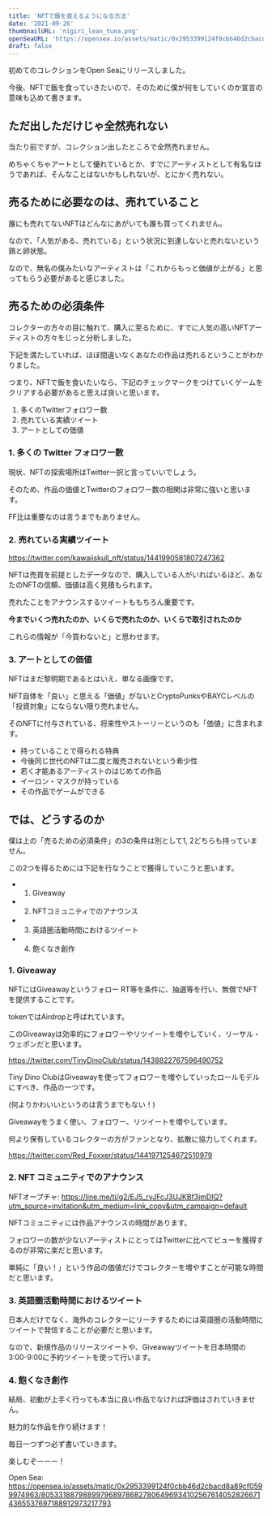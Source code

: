 ```yaml
---
title: 'NFTで飯を食えるようになる方法'
date: '2021-09-26'
thumbnailURL: 'nigiri_lean_tuna.png'
openSeaURL: 'https://opensea.io/assets/matic/0x2953399124f0cbb46d2cbacd8a89cf0599974963/80533188798899796897868278064969341025676140528266714365537697188912973217793'
draft: false
---
```


初めてのコレクションをOpen Seaにリリースしました。

今後、NFTで飯を食っていきたいので、そのために僕が何をしていくのか宣言の意味も込めて書きます。

## ただ出しただけじゃ全然売れない

当たり前ですが、コレクション出したところで全然売れません。

めちゃくちゃアートとして優れているとか、すでにアーティストとして有名なほうであれば、そんなことはないかもしれないが、とにかく売れない。

## 売るために必要なのは、売れていること

誰にも売れてないNFTはどんなにあがいても誰も買ってくれません。

なので、「人気がある、売れている」という状況に到達しないと売れないという鶏と卵状態。

なので、無名の僕みたいなアーティストは「これからもっと価値が上がる」と思ってもらう必要があると感じました。

## 売るための必須条件

コレクターの方々の目に触れて、購入に至るために、すでに人気の高いNFTアーティストの方々をじっと分析しました。

下記を満たしていれば、ほぼ間違いなくあなたの作品は売れるということがわかりました。

つまり、NFTで飯を食いたいなら、下記のチェックマークをつけていくゲームをクリアする必要があると思えば良いと思います。

1. 多くのTwitterフォロワー数
2. 売れている実績ツイート
3. アートとしての価値

### 1. 多くの Twitter フォロワー数

現状、NFTの探索場所はTwitter一択と言っていいでしょう。

そのため、作品の価値とTwitterのフォロワー数の相関は非常に強いと思います。

FF比は重要なのは言うまでもありません。

### 2. 売れている実績ツイート

<https://twitter.com/kawaiiskull_nft/status/1441990581807247362>

NFTは売買を前提としたデータなので、購入している人がいればいるほど、あなたのNFTの信頼、価値は高く見積もられます。

売れたことをアナウンスするツイートももちろん重要です。

**今までいくつ売れたのか、いくらで売れたのか、いくらで取引されたのか**

これらの情報が「今買わないと」と思わせます。

### 3. アートとしての価値

NFTはまだ黎明期であるとはいえ、単なる画像です。

NFT自体を「良い」と思える「価値」がないとCryptoPunksやBAYCレベルの「投資対象」にならない限り売れません。

そのNFTに付与されている、将来性やストーリーというのも「価値」に含まれます。

- 持っていることで得られる特典
- 今後同じ世代のNFTは二度と販売されないという希少性
- 若く才能あるアーティストのはじめての作品
- イーロン・マスクが持っている
- その作品でゲームができる

## では、どうするのか

僕は上の「売るための必須条件」の3の条件は別として1, 2どちらも持っていません。

この2つを得るためには下記を行なうことで獲得していこうと思います。

- 1. Giveaway
- 2. NFTコミュニティでのアナウンス
- 3. 英語圏活動時間におけるツイート
- 4. 飽くなき創作

### 1. Giveaway

NFTにはGiveawayというフォロー RT等を条件に、抽選等を行い、無償でNFTを提供することです。

tokenではAirdropと呼ばれています。

このGiveawayは効率的にフォロワーやリツイートを増やしていく、リーサル・ウェポンだと思います。

<https://twitter.com/TinyDinoClub/status/1438822767596490752>

Tiny Dino ClubはGiveawayを使ってフォロワーを増やしていったロールモデルにすべき、作品の一つです。

(何よりかわいいというのは言うまでもない！)

Giveawayをうまく使い、フォロワー、リツイートを増やしています。

何より保有しているコレクターの方がファンとなり、拡散に協力してくれます。

<https://twitter.com/Red_Foxxer/status/1441971254672510979>

### 2. NFT コミュニティでのアナウンス

NFTオープチャ: https://line.me/ti/g2/EJ5_rvJFcJ3UJKBf3jmDIQ?utm_source=invitation&utm_medium=link_copy&utm_campaign=default

NFTコミュニティには作品アナウンスの時間があります。

フォロワーの数が少ないアーティストにとってはTwitterに比べてビューを獲得するのが非常に楽だと思います。

単純に「良い！」という作品の価値だけでコレクターを増やすことが可能な時間だと思います。

### 3. 英語圏活動時間におけるツイート

日本人だけでなく、海外のコレクターにリーチするためには英語圏の活動時間にツイートで発信することが必要だと思います。

なので、新規作品のリリースツイートや、Giveawayツイートを日本時間の3:00-9:00に予約ツイートを使って行います。

### 4. 飽くなき創作

結局、初動が上手く行っても本当に良い作品でなければ評価はされていきません。

魅力的な作品を作り続けます！

毎日一つずつ必ず書いていきます。

楽しむぞーーー！

Open Sea: https://opensea.io/assets/matic/0x2953399124f0cbb46d2cbacd8a89cf0599974963/80533188798899796897868278064969341025676140528266714365537697188912973217793
